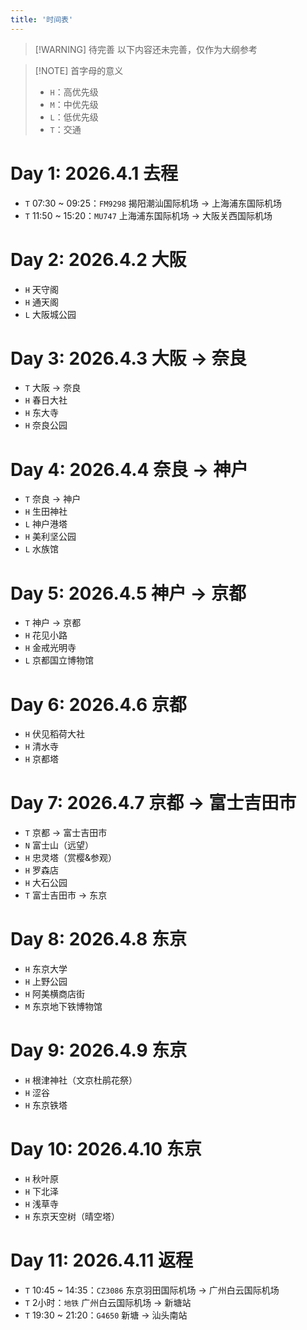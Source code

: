 ```yaml
---
title: '时间表'
---
```


> [!WARNING] 待完善
> 以下内容还未完善，仅作为大纲参考

> [!NOTE] 首字母的意义
> - `H`：高优先级
> - `M`：中优先级
> - `L`：低优先级
> - `T`：交通

# Day 1: 2026.4.1 去程

- `T` 07:30 ~ 09:25：`FM9298` 揭阳潮汕国际机场 -> 上海浦东国际机场
- `T` 11:50 ~ 15:20：`MU747` 上海浦东国际机场 -> 大阪关西国际机场

# Day 2: 2026.4.2 大阪

- `H` 天守阁
- `H` 通天阁
- `L` 大阪城公园

# Day 3: 2026.4.3 大阪 -> 奈良

- `T` 大阪 -> 奈良
- `H` 春日大社
- `H` 东大寺
- `H` 奈良公园

# Day 4: 2026.4.4 奈良 -> 神户

- `T` 奈良 -> 神户
- `H` 生田神社
- `L` 神户港塔
- `H` 美利坚公园
- `L` 水族馆

# Day 5: 2026.4.5 神户 -> 京都

- `T` 神户 -> 京都
- `H` 花见小路
- `H` 金戒光明寺
- `L` 京都国立博物馆

# Day 6: 2026.4.6 京都

- `H` 伏见稻荷大社
- `H` 清水寺
- `H` 京都塔

# Day 7: 2026.4.7 京都 -> 富士吉田市

- `T` 京都 -> 富士吉田市
- `N` 富士山（远望）
- `H` 忠灵塔（赏樱&参观）
- `H` 罗森店
- `H` 大石公园
- `T` 富士吉田市 -> 东京

# Day 8: 2026.4.8 东京

- `H` 东京大学
- `H` 上野公园
- `H` 阿美横商店街
- `M` 东京地下铁博物馆

# Day 9: 2026.4.9 东京

- `H` 根津神社（文京杜鹃花祭）
- `H` 涩谷
- `H` 东京铁塔

# Day 10: 2026.4.10 东京

- `H` 秋叶原
- `H` 下北泽
- `H` 浅草寺
- `H` 东京天空树（晴空塔）

# Day 11: 2026.4.11 返程

- `T` 10:45 ~ 14:35：`CZ3086` 东京羽田国际机场 -> 广州白云国际机场
- `T` 2小时：`地铁` 广州白云国际机场 -> 新塘站
- `T` 19:30 ~ 21:20：`G4650` 新塘 -> 汕头南站
